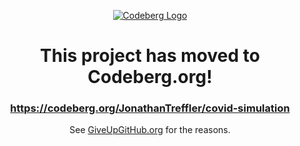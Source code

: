 <a href="https://codeberg.org/JonathanTreffler/covid-simulation">
  <p align="center">
      <img src="https://design.codeberg.org/logo-kit/horizontal.svg" alt="Codeberg Logo">
  </p>
</a>
<h1 align="center">This project has moved to Codeberg.org!</h1>
<h3 align="center"><a href="https://codeberg.org/JonathanTreffler/covid-simulation">https://codeberg.org/JonathanTreffler/covid-simulation</a></h3>
<p align="center">See <a href="https://GiveUpGitHub.org">GiveUpGitHub.org</a> for the reasons.</p>
